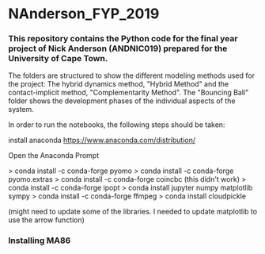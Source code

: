 # NAnderson_FYP_2019

### This repository contains the Python code for the final year project of Nick Anderson (ANDNIC019) prepared for the University of Cape Town.

The folders are structured to show the different modeling methods used for the project: The hybrid dynamics method, "Hybrid Method" and the contact-implicit method, "Complementarity Method". The "Bouncing Ball" folder shows the development phases of the individual aspects of the system.

In order to run the notebooks, the following steps should be taken:

install anaconda
https://www.anaconda.com/distribution/

Open the Anaconda Prompt

\> conda install -c conda-forge pyomo
\> conda install -c conda-forge pyomo.extras
\> conda install -c conda-forge coincbc (this didn't work)
\> conda install -c conda-forge ipopt
\> conda install jupyter numpy matplotlib sympy
\> conda install -c conda-forge ffmpeg
\> conda install cloudpickle

(might need to update some of the libraries. I needed to update matplotlib to use the arrow function)

### Installing MA86




